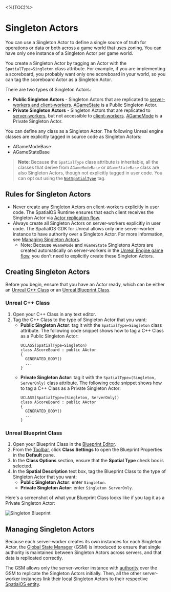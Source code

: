 <%(TOC)%>
# Singleton Actors

You can use a Singleton Actor to define a single source of truth for operations or data or both across a game world that uses zoning. You can have only one instance of a Singleton Actor per game world.

You create a Singleton Actor by tagging an Actor with the `SpatialType=Singleton` class attribute. For example, if you are implementing a scoreboard, you probably want only one scoreboard in your world, so you can tag the scoreboard Actor as a Singleton Actor.

There are two types of Singleton Actors:

* **Public Singleton Actors** - Singleton Actors that are replicated to [server-workers and client-workers]({{urlRoot}}/content/glossary#workers). [AGameState](https://docs.unrealengine.com/en-US/Gameplay/Framework/GameMode) is a Public Singleton Actor.
* **Private Singleton Actors** - Singleton Actors that are replicated to [server-workers]({{urlRoot}}/content/glossary#workers), but not accessible to [client-workers]({{urlRoot}}/content/glossary#workers). [AGameMode](https://docs.unrealengine.com/en-US/Gameplay/Framework/GameMode) is a Private Singleton Actor.

You can define any class as a Singleton Actor. The following Unreal engine classes are explicitly tagged in source code as Singleton Actors:

* AGameModeBase
* AGameStateBase

> **Note**: Because the `SpatialType` class attribute is inheritable, all the classes that derive from `AGameModeBase` or `AGameStateBase` class are also Singleton Actors, though not explicitly tagged in user code. You can opt out using the [`NotSpatialType`]({{urlRoot}}/content/spatial-type#spatial-type) tag.

## Rules for Singleton Actors

* Never create any Singleton Actors on client-workers explicitly in user code. The SpatialOS Runtime ensures that each client receives the Singleton Actor via [Actor replication flow](https://docs.unrealengine.com/en-us/Gameplay/Networking/Actors/ReplicationFlow).
* Always create all Singleton Actors on server-workers explicitly in user code. The SpatialOS GDK for Unreal allows only one server-worker instance to have authority over a Singleton Actor. For more information, see [Managing Singleton Actors]({{urlRoot}}/content/singleton-actors#managing-singleton-actors).
  * Note: Because `AGameMode` and `AGameState` Singletons Actors are created automatically on server-workers in the [Unreal Engine game flow](https://docs.unrealengine.com/en-US/Gameplay/Framework/GameFlow), you don't need to explicitly create these Singleton Actors.

## Creating Singleton Actors

Before you begin, ensure that you have an Actor ready, which can be either an [Unreal C++ Class](https://docs.unrealengine.com/en-us/Programming/Development/ManagingGameCode/CppClassWizard) or an [Unreal Blueprint Class](https://docs.unrealengine.com/en-US/Engine/Blueprints/UserGuide/Types/ClassBlueprint).

### Unreal C++ Class

1. Open your C++ Class in any text editor.
2. Tag the C++ Class to the type of Singleton Actor that you want:
    * **Public Singleton Actor**: tag it with the `SpatialType=Singleton` class attribute. The following code snippet shows how to tag a C++ Class as a Public Singleton Actor:
      ```
      UCLASS(SpatialType=Singleton)
      class AScoreBoard : public AActor
      {
        GENERATED_BODY()
        ...
      }
      ```
    * **Private Singleton Actor**: tag it with the `SpatialType=(Singleton, ServerOnly)` class attribute. The following code snippet shows how to tag a C++ Class as a Private Singleton Actor:
      ```
      UCLASS(SpatialType=(Singleton, ServerOnly))
      class AScoreBoard : public AActor
      {
        GENERATED_BODY()
        ...
      }
      ```  

### Unreal Blueprint Class

1. Open your Blueprint Class in the [Blueprint Editor](https://docs.unrealengine.com/en-us/Engine/Blueprints/Editor).
2. From the [Toolbar](https://docs.unrealengine.com/en-US/Engine/Blueprints/Editor/UIComponents/Toolbar), click **Class Settings** to open the Blueprint Properties in the **Default** pane.
3. In the **Class Options** section, ensure that the **Spatial Type** check box is selected.
4. In the **Spatial Description** text box, tag the Blueprint Class to the type of Singleton Actor that you want:
    * **Public Singleton Actor**: enter `Singleton`.
    * **Private Singleton Actor**: enter `Singleton ServerOnly`.
  
  Here's a screenshot of what your Blueprint Class looks like if you tag it as a Private Singleton Actor:

![Singleton Blueprint]({{assetRoot}}assets/screen-grabs/blueprint-singleton.png)

## Managing Singleton Actors

Because each server-worker creates its own instances for each Singleton Actor, the [Global State Manager]({{urlRoot}}/content/glossary#global-state-manager) (GSM) is introduced to ensure that single authority is maintained between Singleton Actors across servers, and that data is replicated correctly.

The GSM allows only the server-worker instance with [authority]({{urlRoot}}/content/glossary#authority) over the GSM to replicate the Singleton Actors initially. Then, all the other server-worker instances link their local Singleton Actors to their respective [SpatialOS entity]({{urlRoot}}/content/glossary#spatialos-entity).